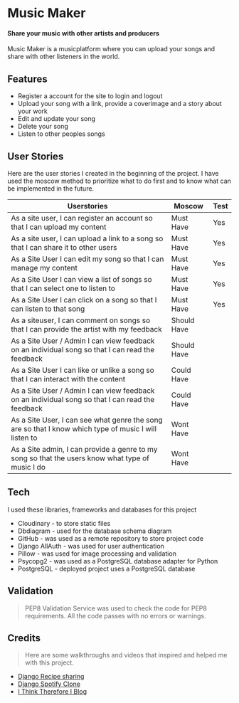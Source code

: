 # Music Maker
#### Share your music with other artists and producers



Music Maker is a musicplatform where you can upload your songs and share with other listeners in the world.


## Features

- Register a account for the site to login and logout
- Upload your song with a link, provide a coverimage and a story about your work
- Edit and update your song 
- Delete your song
- Listen to other peoples songs 

## User Stories

Here are the user stories I created in the beginning of the project. I have used the moscow method to prioritize what to do first and to know what can be implemented in the future. 

| Userstories | Moscow | Test |
| ------ | ------ | ------ |
| As a site user, I can register an account so that I can upload my content | Must Have | Yes 
| As a site user, I can upload a link to a song so that I can share it to other users| Must Have| Yes
| As a Site User I can edit my song so that I can manage my content| Must Have | Yes
| As a Site User I can view a list of songs so that I can select one to listen to | Must Have | Yes
| As a Site User I can click on a song so that I can listen to that song | Must Have | Yes
| As a siteuser, I can comment on songs so that I can provide the artist with my feedback | Should Have |
| As a Site User / Admin I can view feedback on an individual song so that I can read the feedback | Should Have |
| As a Site User I can like or unlike a song so that I can interact with the content| Could Have |
|As a Site User / Admin I can view feedback on an individual song so that I can read the feedback| Could Have |
|As a Site User, I can see what genre the song are so that I know which type of music I will listen to| Wont Have |
|As a Site admin, I can provide a genre to my song so that the users know what type of music I do| Wont Have |

## Tech

I used these libraries, frameworks and databases for this project

- Cloudinary - to store static files
- Dbdiagram  - used for the database schema diagram
- GitHub - was used as a remote repository to store project code
- Django AllAuth  - was used for user authentication
- Pillow  - was used for image processing and validation
- Psycopg2  - was used as a PostgreSQL database adapter for Python  
- PostgreSQL - deployed project uses a PostgreSQL database


## Validation 

> PEP8 Validation Service was used to check the code for PEP8 requirements. 
> All the code passes with no errors or warnings.

## Credits

> Here are some walkthroughs and videos that inspired and helped me with this project.
 - [Django Recipe sharing](https://www.youtube.com/watch?v=LsU79aY79UA&list=PLXuTq6OsqZjbCSfiLNb2f1FOs8viArjWy&index=15)
  - [Django Spotify Clone](https://www.youtube.com/watch?v=DGTvNM7Yyis)
- [I Think Therefore I Blog](https://www.youtube.com/watch?v=HlocBbrss04&t=1s)